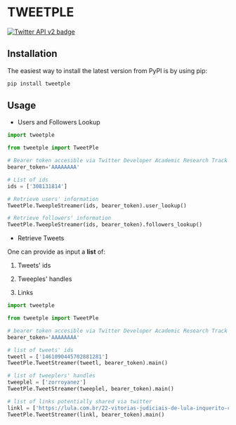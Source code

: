 # TWEETPLE
[![Twitter API v2 badge](https://img.shields.io/endpoint?url=https%3A%2F%2Ftwbadges.glitch.me%2Fbadges%2Fv2)](https://developer.twitter.com/en/docs/twitter-api/early-access)
## Installation

The easiest way to install the latest version from PyPI is by using pip:
```python
pip install tweetple
```

## Usage

+ Users and Followers Lookup

```python
import tweetple

from tweetple import TweetPle

# Bearer token accesible via Twitter Developer Academic Research Track
bearer_token='AAAAAAAA'

# List of ids
ids = ['308131814']

# Retrieve users' information
TweetPle.TweepleStreamer(ids, bearer_token).user_lookup()

# Retrieve followers' information
TweetPle.TweepleStreamer(ids, bearer_token).followers_lookup()

```

+ Retrieve Tweets

One can provide as input a **list** of:

1. Tweets' ids

2. Tweeples' handles

3. Links

```python
import tweetple

from tweetple import TweetPle

# bearer token accesible via Twitter Developer Academic Research Track
bearer_token='AAAAAAAA'

# list of tweets' ids
tweetl = ['1461090445702881281']
TweetPle.TweetStreamer(tweetl, bearer_token).main()

# list of tweeplers' handles
tweeplel = ['zorroyanez']
TweetPle.TweetStreamer(tweeplel, bearer_token).main()

# list of links potentially shared via twitter
linkl = ['https://lula.com.br/22-vitorias-judiciais-de-lula-inquerito-contra-filhos-e-encerrado-por-falta-de-provas/']
TweetPle.TweetStreamer(linkl, bearer_token).main()

```
